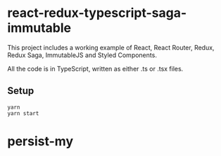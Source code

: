 # react-redux-typescript-saga-immutable

This project includes a working example of React, React Router, Redux, Redux Saga, ImmutableJS and Styled Components.

All the code is in TypeScript, written as either .ts or .tsx files.

## Setup

```
yarn
yarn start
```
# persist-my
